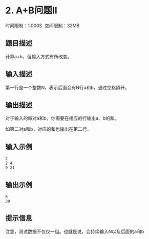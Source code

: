 # 2\. A+B问题II

时间限制：1.000S  空间限制：32MB

## 题目描述

计算a+b，但输入方式有所改变。

## 输入描述

第一行是一个整数N，表示后面会有N行a和b，通过空格隔开。

## 输出描述

对于输入的每对a和b，你需要在相应的行输出a、b的和。

如第二对a和b，对应的和也输出在第二行。

## 输入示例

```
2
2 4
9 21
```

## 输出示例

```
6
30
```

## 提示信息

注意，测试数据不仅仅一组。也就是说，会持续输入N以及后面的a和b
